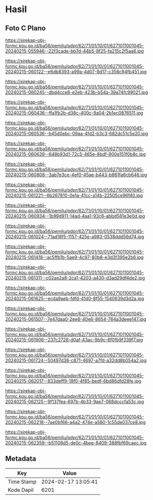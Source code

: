 # Hasil

## Foto C Plano

https://sirekap-obj-formc.kpu.go.id/ba56/pemilu/pdpr/62/71/01/10/01/6271011001045-20240215-055946--22f3cade-bb7d-44b5-8f25-fa215c2f5aa6.jpg

https://sirekap-obj-formc.kpu.go.id/ba56/pemilu/pdpr/62/71/01/10/01/6271011001045-20240215-060122--e6db8393-a99a-4d07-8d17-c358c94fb451.jpg

https://sirekap-obj-formc.kpu.go.id/ba56/pemilu/pdpr/62/71/01/10/01/6271011001045-20240215-060245--dbd4cce8-e2eb-423b-b54a-39a74fc99021.jpg

https://sirekap-obj-formc.kpu.go.id/ba56/pemilu/pdpr/62/71/01/10/01/6271011001045-20240215-060436--ffa1fb2b-d38c-400c-9a04-2b1ec0876511.jpg

https://sirekap-obj-formc.kpu.go.id/ba56/pemilu/pdpr/62/71/01/10/01/6271011001045-20240215-060536--b45d0ebc-09aa-4fd2-b3c3-682dc51c5e20.jpg

https://sirekap-obj-formc.kpu.go.id/ba56/pemilu/pdpr/62/71/01/10/01/6271011001045-20240215-060639--648b93d1-72c5-465e-8bdf-900e151f0b8c.jpg

https://sirekap-obj-formc.kpu.go.id/ba56/pemilu/pdpr/62/71/01/10/01/6271011001045-20240215-060808--3ab7e3ce-4ef0-45ae-b443-b861fa6cb646.jpg

https://sirekap-obj-formc.kpu.go.id/ba56/pemilu/pdpr/62/71/01/10/01/6271011001045-20240215-061221--6b267810-0e1a-41cc-a14b-22505ce96f40.jpg

https://sirekap-obj-formc.kpu.go.id/ba56/pemilu/pdpr/62/71/01/10/01/6271011001045-20240215-060934--1b99d911-14ad-4aa1-93c6-abbd581e3e0d.jpg

https://sirekap-obj-formc.kpu.go.id/ba56/pemilu/pdpr/62/71/01/10/01/6271011001045-20240215-061024--71ad18f5-1157-425e-a983-0538ddd56d74.jpg

https://sirekap-obj-formc.kpu.go.id/ba56/pemilu/pdpr/62/71/01/10/01/6271011001045-20240215-061418--ac5ffb1b-5ae9-4c97-80b8-e3d3f395e2b6.jpg

https://sirekap-obj-formc.kpu.go.id/ba56/pemilu/pdpr/62/71/01/10/01/6271011001045-20240215-061311--c02ae2a8-2ca1-4203-a430-d3ad29df4de2.jpg

https://sirekap-obj-formc.kpu.go.id/ba56/pemilu/pdpr/62/71/01/10/01/6271011001045-20240215-061625--ecda9aeb-fdfd-41d0-8f55-1540639d3d2a.jpg

https://sirekap-obj-formc.kpu.go.id/ba56/pemilu/pdpr/62/71/01/10/01/6271011001045-20240215-061507--7e47daa0-2ee6-40e6-8654-764a3deee147.jpg

https://sirekap-obj-formc.kpu.go.id/ba56/pemilu/pdpr/62/71/01/10/01/6271011001045-20240215-061906--237c2728-d0af-43ac-9b9c-6f0fb9f339f7.jpg

https://sirekap-obj-formc.kpu.go.id/ba56/pemilu/pdpr/62/71/01/10/01/6271011001045-20240215-061724--50497d38-c871-4697-a7fd-a32dd8b054a2.jpg

https://sirekap-obj-formc.kpu.go.id/ba56/pemilu/pdpr/62/71/01/10/01/6271011001045-20240215-062017--833deff9-18f0-4f85-bedf-6bd86dfd28fe.jpg

https://sirekap-obj-formc.kpu.go.id/ba56/pemilu/pdpr/62/71/01/10/01/6271011001045-20240215-062125--9f137fea-697b-4b33-9ae7-068dcccfa53c.jpg

https://sirekap-obj-formc.kpu.go.id/ba56/pemilu/pdpr/62/71/01/10/01/6271011001045-20240215-062218--7ae0bf66-a4a2-474e-a580-1c55de037ce8.jpg

https://sirekap-obj-formc.kpu.go.id/ba56/pemilu/pdpr/62/71/01/10/01/6271011001045-20240215-062359--b51108d5-de0c-4bee-8409-388fbf69caec.jpg


## Metadata

| Key        | Value               |
| ---------- | ------------------- |
| Time Stamp | 2024-02-17 13:05:41 |
| Kode Dapil | 6201                |



